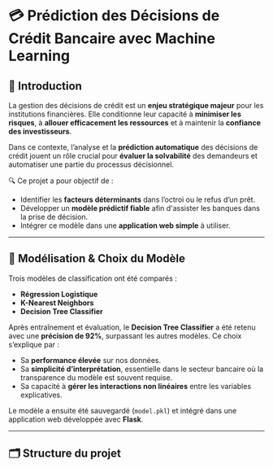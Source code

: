 # 💳 Prédiction des Décisions de Crédit Bancaire avec Machine Learning

## 🎯 Introduction

La gestion des décisions de crédit est un **enjeu stratégique majeur** pour les institutions financières. Elle conditionne leur capacité à **minimiser les risques**, à **allouer efficacement les ressources** et à maintenir la **confiance des investisseurs**.

Dans ce contexte, l’analyse et la **prédiction automatique** des décisions de crédit jouent un rôle crucial pour **évaluer la solvabilité** des demandeurs et automatiser une partie du processus décisionnel.

🔍 Ce projet a pour objectif de :

- Identifier les **facteurs déterminants** dans l’octroi ou le refus d’un prêt.
- Développer un **modèle prédictif fiable** afin d'assister les banques dans la prise de décision.
- Intégrer ce modèle dans une **application web simple** à utiliser.

---

## 🧠 Modélisation & Choix du Modèle

Trois modèles de classification ont été comparés :

- **Régression Logistique**
- **K-Nearest Neighbors**
- **Decision Tree Classifier**

Après entraînement et évaluation, le **Decision Tree Classifier** a été retenu avec une **précision de 92%**, surpassant les autres modèles. Ce choix s’explique par :

- Sa **performance élevée** sur nos données.
- Sa **simplicité d’interprétation**, essentielle dans le secteur bancaire où la transparence du modèle est souvent requise.
- Sa capacité à **gérer les interactions non linéaires** entre les variables explicatives.

Le modèle a ensuite été sauvegardé (`model.pkl`) et intégré dans une application web développée avec **Flask**.

---

## 🗂️ Structure du projet
